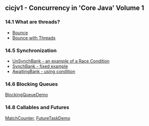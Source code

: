cicjv1 - Concurrency in 'Core Java' Volume 1
--------------------------------------------

### 14.1 What are threads?

* [Bounce](src/main/java/learn/mt/cicjv1/bounce)
* [Bounce with Threads](src/main/java/learn/mt/cicjv1/bouncethread)

### 14.5 Synchronization

* [UnSynchBank - an example of a Race Condition](src/main/java/learn/mt/cicjv1/unsynch)
* [SynchBank - fixed example](src/main/java/learn/mt/cicjv1/synch)
* [AwaitingBank - using condition](src/main/java/learn/mt/cicjv1/awaiting)

### 14.6 Blocking Queues

[BlockingQueueDemo](src/main/java/learn/mt/cicjv1/blockingqueue/BlockingQueueDemo.java)

### 14.8 Callables and Futures

[MatchCounter](src/main/java/learn/mt/cicjv1/futuretask/MatchCounter.java),
[FutureTaskDemo](src/main/java/learn/mt/cicjv1/futuretask/FutureTaskDemo.java)
